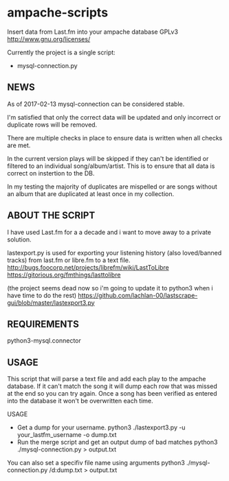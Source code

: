 # ampache-scripts
Insert data from Last.fm into your ampache database
GPLv3 <http://www.gnu.org/licenses/>

Currently the project is a single script:
 * mysql-connection.py


NEWS
----

As of 2017-02-13 mysql-connection can be considered stable.

I'm satisfied that only the correct data will be updated and only incorrect or duplicate rows will be removed.

There are multiple checks in place to ensure data is written when all checks are met.

In the current version plays will be skipped if they can't be identified or filtered to an individual song/album/artist.
This is to ensure that all data is correct on instertion to the DB.

In my testing the majority of duplicates are mispelled or are songs without an album that are duplicated at least once in my collection.


ABOUT THE SCRIPT
----------------
I have used Last.fm for a a decade and i want to move away to a private solution.

lastexport.py is used for exporting your listening history (also loved/banned tracks) from last.fm or libre.fm to a text file.
http://bugs.foocorp.net/projects/librefm/wiki/LastToLibre
https://gitorious.org/fmthings/lasttolibre

(the project seems dead now so i'm going to update it to python3 when i have time to do the rest)
https://github.com/lachlan-00/lastscrape-gui/blob/master/lastexport3.py


REQUIREMENTS
------------

python3-mysql.connector


USAGE
-----
This script that will parse a text file and add each play to the ampache database.
If it can't match the song it will dump each row that was missed at the end so you can try again.
Once a song has been verified as entered into the database it won't be overwritten each time.

USAGE
 * Get a dump for your username.
     python3 ./lastexport3.py -u your_lastfm_username -o dump.txt
 * Run the merge script and get an output dump of bad matches
    python3 ./mysql-connection.py > output.txt

You can also set a specifiv file name using arguments
    python3 ./mysql-connection.py /d:dump.txt > output.txt
